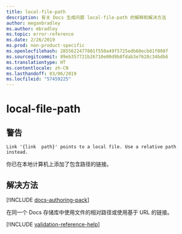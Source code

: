 ```yaml
---
title: local-file-path
description: 有关 Docs 生成问题 local-file-path 的解释和解决方法
author: meganbradley
ms.author: mbradley
ms.topic: error-reference
ms.date: 2/26/2019
ms.prod: non-product-specific
ms.openlocfilehash: 2855622477801f550a49f5725edb68ecb81f098f
ms.sourcegitcommit: 89eb357721b26710e00d9b8fdab3e7628c34bdb6
ms.translationtype: HT
ms.contentlocale: zh-CN
ms.lasthandoff: 03/06/2019
ms.locfileid: "57459225"
---
```

# <a name="local-file-path"></a>local-file-path

## <a name="warning"></a>警告

`Link '{link  path}' points to a local file. Use a relative path instead.`

你已在本地计算机上添加了包含路径的链接。

## <a name="resolution"></a>解决方法

[!INCLUDE [docs-authoring-pack](includes/docs-authoring-pack.md)]

在同一个 Docs 存储库中使用文件的相对路径或使用基于 URL 的链接。

<!--make sure to add this file to your includes folder and verify the path-->
[!INCLUDE [validation-reference-help](includes/validation-reference-help.md)]
